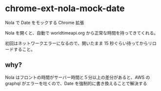 # chrome-ext-nola-mock-date

Nola で Date をモックする Chrome 拡張

Nola を開くと、自動で worldtimeapi.org から正常な時間を持ってきてくれる。

初回はネットワークエラーになるので、開いたまま 15 秒ぐらい待ってからリロードすること。

## why?

Nola はフロントの時間がサーバー時間と５分以上の差分があると、AWS の graphql がエラーを吐くので、Date を強制的に書き換えることで解決する
